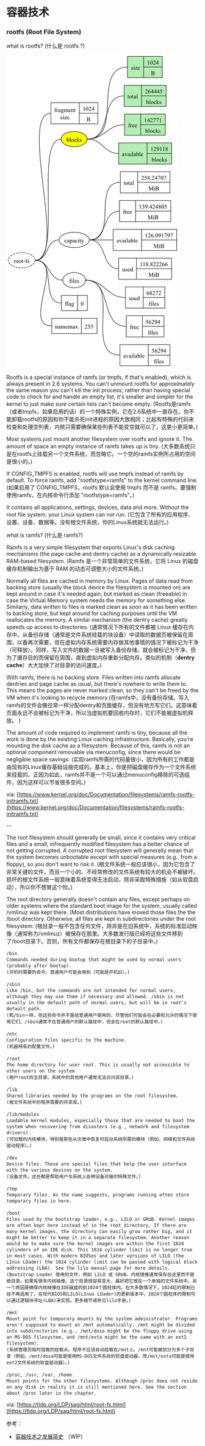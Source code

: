 # 容器技术



### rootfs \(Root File System\)

what is rootfs? \(什么是 rootfs ?\)

![rootfs](../../.gitbook/assets/image%20%2873%29.png)

Rootfs is a special instance of ramfs \(or tmpfs, if that's enabled\), which is always present in 2.6 systems. You can't unmount rootfs for approximately the same reason you can't kill the init process; rather than having special code to check for and handle an empty list, it's smaller and simpler for the kernel to just make sure certain lists can't become empty. \(Rootfs是ramfs（或者tmpfs，如果启用的话）的一个特殊实例，它在2.6系统中一直存在。你不能卸载rootfs的原因和你不能杀死init进程的原因大致相同；比起有特殊的代码来检查和处理空列表，内核只需要确保某些列表不能变空就可以了，这更小更简单。\)

Most systems just mount another filesystem over rootfs and ignore it. The amount of space an empty instance of ramfs takes up is tiny. \(大多数系统只是在rootfs上挂载另一个文件系统，而忽略它。一个空的ramfs实例所占用的空间是很小的。\)

If CONFIG\_TMPFS is enabled, rootfs will use tmpfs instead of ramfs by default. To force ramfs, add "rootfstype=ramfs" to the kernel command line. \(如果启用了 CONFIG\_TMPFS，rootfs 默认会使用 tmpfs 而不是 ramfs。要强制使用ramfs，在内核命令行添加 "rootfstype=ramfs"。\)

It contains all applications, settings, devices, data and more. Without the root file system, your Linux system can not run. \(它包含了所有的应用程序、设置、设备、数据等。没有根文件系统，你的Linux系统就无法运行。\)

what is ramfs? \(什么是 ramfs?\)

Ramfs is a very simple filesystem that exports Linux's disk caching mechanisms \(the page cache and dentry cache\) as a dynamically resizable RAM-based filesystem. \(Ramfs 是一个非常简单的文件系统，它将 Linux 的磁盘缓存机制输出为基于 RAM 的动态可调整大小的文件系统。\)

Normally all files are cached in memory by Linux. Pages of data read from backing store \(usually the block device the filesystem is mounted on\) are kept around in case it's needed again, but marked as clean \(freeable\) in case the Virtual Memory system needs the memory for something else. Similarly, data written to files is marked clean as soon as it has been written to backing store, but kept around for caching purposes until the VM reallocates the memory. A similar mechanism \(the dentry cache\) greatly speeds up access to directories. \(通常情况下所有的文件都被 Linux 缓存在内存中。从备份存储（通常是文件系统挂载的块设备）中读取的数据页被保留在周围，以备再次需要，但在虚拟内存系统需要内存做其他事情的情况下被标记为干净（可释放）。同样，写入文件的数据一旦被写入备份存储，就会被标记为干净，但为了缓存目的而保留在周围，直到虚拟内存重新分配内存。类似的机制（**dentry cache**）大大加快了对目录的访问速度。\)

With ramfs, there is no backing store. Files written into ramfs allocate dentries and page cache as usual, but there's nowhere to write them to. This means the pages are never marked clean, so they can't be freed by the VM when it's looking to recycle memory.\(在ramfs中，没有备份存储。写入ramfs的文件会像往常一样分配dentry和页面缓存，但没有地方写它们。这意味着页面永远不会被标记为干净，所以当虚拟机要回收内存时，它们不能被虚拟机释放。 \)

The amount of code required to implement ramfs is tiny, because all the work is done by the existing Linux caching infrastructure. Basically, you're mounting the disk cache as a filesystem. Because of this, ramfs is not an optional component removable via menuconfig, since there would be negligible space savings. \(实现ramfs所需的代码量很小，因为所有的工作都是由现有的Linux缓存基础设施完成的。基本上，你是把磁盘缓存作为一个文件系统来挂载的。正因为如此，ramfs并不是一个可以通过menuconfig移除的可选组件，因为这样可以节省很多空间。\)

via: [https://www.kernel.org/doc/Documentation/filesystems/ramfs-rootfs-initramfs.txt](https://www.kernel.org/doc/Documentation/filesystems/ramfs-rootfs-initramfs.txt)

-- 

The root filesystem should generally be small, since it contains very critical files and a small, infrequently modified filesystem has a better chance of not getting corrupted. A corrupted root filesystem will generally mean that the system becomes unbootable except with special measures \(e.g., from a floppy\), so you don't want to risk it. \(根文件系统一般应该很小，因为它包含了非常关键的文件，而且一个小的、不经常修改的文件系统有较大的机会不被破坏。损坏的根文件系统一般意味着系统变得无法启动，除非采取特殊措施（如从软盘启动），所以你不想冒这个险。\)

The root directory generally doesn't contain any files, except perhaps on older systems where the standard boot image for the system, usually called /vmlinuz was kept there. \(Most distributions have moved those files the the /boot directory. Otherwise, all files are kept in subdirectories under the root filesystem: \(根目录一般不包含任何文件，除非是在旧系统中，系统的标准启动映像（通常称为/vmlinuz）被保存在那里。大多数发行版已经将这些文件移到了/boot目录下。否则，所有文件都保存在根目录下的子目录中。\)

```text
/bin
Commands needed during bootup that might be used by normal users (probably after bootup).
(开机时需要的命令，普通用户可能会用到（可能是开机后）。)

/sbin
Like /bin, but the commands are not intended for normal users, although they may use them if necessary and allowed. /sbin is not usually in the default path of normal users, but will be in root's default path.
(和/bin一样，但这些命令并不是给普通用户使用的，尽管他们可能会在必要和允许的情况下使用它们。/sbin通常不在普通用户的默认路径中，但会在root的默认路径中。)

/etc
Configuration files specific to the machine.
(机器特有的配置文件。)

/root
The home directory for user root. This is usually not accessible to other users on the system
(用户root的主目录。系统中的其他用户通常无法访问该目录。)

/lib
Shared libraries needed by the programs on the root filesystem.
(根文件系统中的程序需要的共享库。)

/lib/modules
Loadable kernel modules, especially those that are needed to boot the system when recovering from disasters (e.g., network and filesystem drivers).
(可加载的内核模块，特别是那些从灾难中恢复时启动系统所需的模块（例如，网络和文件系统驱动程序）。)

/dev
Device files. These are special files that help the user interface with the various devices on the system.
(设备文件。这些都是帮助用户与系统上各种设备对接的特殊文件。)

/tmp
Temporary files. As the name suggests, programs running often store temporary files in here.

/boot
Files used by the bootstrap loader, e.g., LILO or GRUB. Kernel images are often kept here instead of in the root directory. If there are many kernel images, the directory can easily grow rather big, and it might be better to keep it in a separate filesystem. Another reason would be to make sure the kernel images are within the first 1024 cylinders of an IDE disk. This 1024 cylinder limit is no longer true in most cases. With modern BIOSes and later versions of LILO (the LInux LOader) the 1024 cylinder limit can be passed with logical block addressing (LBA). See the lilo manual page for more details.
(Bootstrap Loader 使用的文件，例如 LILO 或 GRUB。内核镜像通常保存在这里而不是根目录。如果有很多内核映像，这个目录很容易变大，最好把它放在一个单独的文件系统中。另一个原因是确保内核映像在IDE磁盘的前1024个圆柱体内。在大多数情况下，1024缸的限制已经不再适用了。在现代BIOS和LILO(LInux LOader)的更新版本中，1024个圆柱体的限制可以通过逻辑块寻址(LBA)来实现。更多细节请参见lilo手册。)

/mnt
Mount point for temporary mounts by the system administrator. Programs aren't supposed to mount on /mnt automatically. /mnt might be divided into subdirectories (e.g., /mnt/dosa might be the floppy drive using an MS-DOS filesystem, and /mnt/exta might be the same with an ext2 filesystem).
(系统管理员临时挂载的挂载点。程序不应该自动挂载在/mnt上。/mnt可能被划分为多个子目录（例如，/mnt/dosa可能是使用MS-DOS文件系统的软盘驱动器，而/mnt/exta可能是使用ext2文件系统的软盘驱动器）。)

/proc, /usr, /var, /home
Mount points for the other filesystems. Although /proc does not reside on any disk in reality it is still mentioned here. See the section about /proc later in the chapter.
```

via: [https://tldp.org/LDP/sag/html/root-fs.html](https://tldp.org/LDP/sag/html/root-fs.html)



参考：

* [容器技术之发展简史](https://mp.weixin.qq.com/s/ccFkJJz97KcuXdO3r5zdXA) （WIP）

